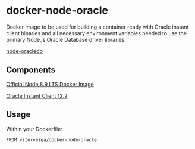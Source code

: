# docker-node-oracle


Docker image to be used for building a container ready with Oracle instant client binaries and all necessary environment variables needed to use the primary Node.js Oracle Database driver libraries:

[node-oracledb](https://github.com/oracle/node-oracledb)


## Components

[Official Node 8.9 LTS Docker Image](https://hub.docker.com/_/node/)

[Oracle Instant Client 12.2](http://www.oracle.com/technetwork/topics/linuxx86-64soft-092277.html)

## Usage

Within your Dockerfile:

```
FROM vitorveiga/docker-node-oracle
```
